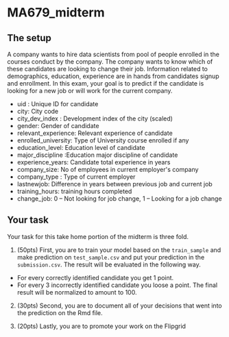 # MA679_midterm

## The setup

A company wants to hire data scientists from pool of people enrolled in the courses conduct by the company. The company wants to know which of these candidates are looking to change their job.  Information related to demographics, education, experience are in hands from candidates signup and enrollment.  In this exam, your goal is to predict if the candidate is looking for a new job or will work for the current company. 

- uid : Unique ID for candidate
- city: City code
- city_dev_index : Development index of the city (scaled) 
- gender: Gender of candidate
- relevant_experience: Relevant experience of candidate
- enrolled_university: Type of University course enrolled if any
- education_level: Education level of candidate
- major_discipline :Education major discipline of candidate
- experience_years: Candidate total experience in years
- company_size: No of employees in current employer's company
- company_type : Type of current employer
- lastnewjob: Difference in years between previous job and current job
- training_hours: training hours completed
- change_job: 0 – Not looking for job change, 1 – Looking for a job change


## Your task

Your task for this take home portion of the midterm is three fold.
1. (50pts) First, you are to train your model based on the `train_sample` and make prediction on `test_sample.csv` and put your prediction in the `submission.csv`.  The result will be evaluated in the following way. 
- For every correctly identified candidate you get 1 point.
- For every 3 incorrectly identified candidate you loose a point.
The final result will be normalized to amount to 100.

2. (30pts) Second, you are to document all of your decisions that went into the prediction on the Rmd file.  

3. (20pts) Lastly, you are to promote your work on the Flipgrid
